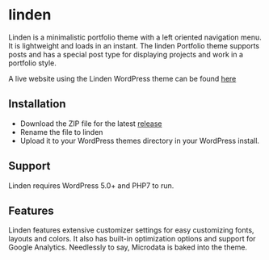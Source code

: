 # linden
Linden is a minimalistic portfolio theme with a left oriented navigation menu. It is lightweight and loads in an instant. The linden Portfolio theme supports posts and has a special post type for displaying projects and work in a portfolio style.

A live website using the Linden WordPress theme can be found [here]([release](https://github.com/makeitworkpress/linden/releases))

## Installation
* Download the ZIP file for the latest [release](https://github.com/makeitworkpress/linden/releases)
* Rename the file to linden
* Upload it to your WordPress themes directory in your WordPress install. 

## Support
Linden requires WordPress 5.0+  and PHP7 to run.

## Features
Linden features extensive customizer settings for easy customizing fonts, layouts and colors. It also has built-in optimization options and support for Google Analytics. Needlessly to say, Microdata is baked into the theme.